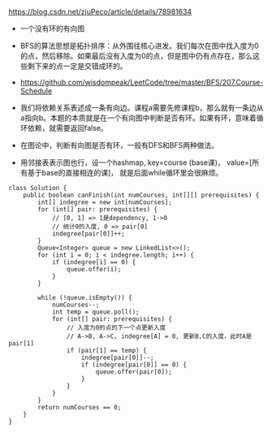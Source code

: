 https://blog.csdn.net/zjuPeco/article/details/78981634
- 一个没有环的有向图
- BFS的算法思想是拓扑排序：从外围往核心进发。我们每次在图中找入度为0的点，然后移除。如果最后没有入度为0的点，但是图中仍有点存在，那么这些剩下来的点一定是交错成环的。
- https://github.com/wisdompeak/LeetCode/tree/master/BFS/207.Course-Schedule
- 我们将依赖关系表述成一条有向边。课程a需要先修课程b，那么就有一条边从a指向b。本题的本质就是在一个有向图中判断是否有环。如果有环，意味着循环依赖，就需要返回false。

- 在图论中，判断有向图是否有环，一般有DFS和BFS两种做法。

- 用邻接表表示图也行，设一个hashmap, key=course (base课)， value=[所有基于base的直接相连的课]， 就是后面while循环里会很麻烦。

```
class Solution {
    public boolean canFinish(int numCourses, int[][] prerequisites) {
        int[] indegree = new int[numCourses];
        for (int[] pair: prerequisites) {
            // [0, 1] => 1是dependency, 1->0
            // 统计0的入度, 0 => pair[0]
            indegree[pair[0]]++;
        }
        Queue<Integer> queue = new LinkedList<>();
        for (int i = 0; i < indegree.length; i++) {
            if (indegree[i] == 0) {
                queue.offer(i);
            }
        }
        
        while (!queue.isEmpty()) {
            numCourses--;
            int temp = queue.poll();
            for (int[] pair: prerequisites) {
                // 入度为0的点的下一个点更新入度
                // A->B, A->C, indegree[A] = 0, 更新B,C的入度，此时A是pair[1]
                if (pair[1] == temp) {
                    indegree[pair[0]]--;
                    if (indegree[pair[0]] == 0) {
                        queue.offer(pair[0]);
                    }
                }
            }
        } 
        return numCourses == 0;
    }
}

```
